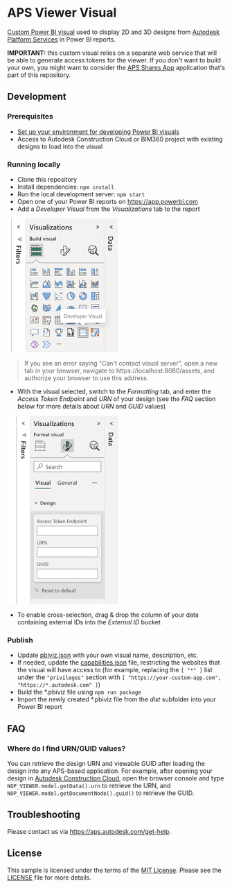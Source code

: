 # APS Viewer Visual

[Custom Power BI visual](https://powerbi.microsoft.com/en-us/developers/custom-visualization/) used to display 2D and 3D designs from [Autodesk Platform Services](https://aps.autodesk.com) in Power BI reports.

**IMPORTANT:** this custom visual relies on a separate web service that will be able to generate access tokens for the viewer. If you don't want to build your own, you might want to consider the [APS Shares App](../../services/aps-shares-app/) application that's part of this repository.

## Development

### Prerequisites

- [Set up your environment for developing Power BI visuals](https://learn.microsoft.com/en-us/power-bi/developer/visuals/environment-setup)
- Access to Autodesk Construction Cloud or BIM360 project with existing designs to load into the visual

### Running locally

- Clone this repository
- Install dependencies: `npm install`
- Run the local development server: `npm start`
- Open one of your Power BI reports on https://app.powerbi.com
- Add a _Developer Visual_ from the _Visualizations_ tab to the report

![Add developer visual](./docs/add-developer-visual.png)

> If you see an error saying "Can't contact visual server", open a new tab in your browser, navigate to https://localhost:8080/assets, and authorize your browser to use this address.

- With the visual selected, switch to the _Formatting_ tab, and enter the _Access Token Endpoint_ and _URN_ of your design (see the _FAQ_ section below for more details about _URN_ and _GUID_ values)

![Add token endpoint](./docs/add-token-endpoint.png)

- To enable cross-selection, drag & drop the column of your data containing external IDs into the _External ID_ bucket

### Publish

- Update [pbiviz.json](./pbiviz.json) with your own visual name, description, etc.
- If needed, update the [capabilities.json](./capabilities.json) file, restricting the websites that the visual will have access to (for example, replacing the `[ "*" ]` list under the `"privileges"` section with `[ "https://your-custom-app.com", "https://*.autodesk.com" ]`)
- Build the *.pbiviz file using `npm run package`
- Import the newly created *.pbiviz file from the _dist_ subfolder into your Power BI report

## FAQ

### Where do I find URN/GUID values?

You can retrieve the design URN and viewable GUID after loading the design into any APS-based application. For example, after opening your design in [Autodesk Construction Cloud](https://construction.autodesk.com), open the browser console and type `NOP_VIEWER.model.getData().urn` to retrieve the URN, and `NOP_VIEWER.model.getDocumentNode().guid()` to retrieve the GUID.

## Troubleshooting

Please contact us via https://aps.autodesk.com/get-help.

## License

This sample is licensed under the terms of the [MIT License](http://opensource.org/licenses/MIT). Please see the [LICENSE](LICENSE) file for more details.
